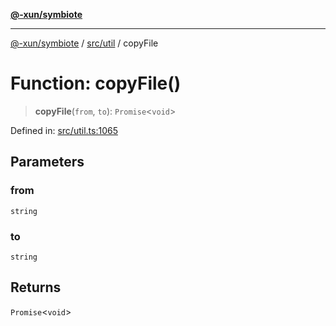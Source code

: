 [**@-xun/symbiote**](../../../README.md)

***

[@-xun/symbiote](../../../README.md) / [src/util](../README.md) / copyFile

# Function: copyFile()

> **copyFile**(`from`, `to`): `Promise`\<`void`\>

Defined in: [src/util.ts:1065](https://github.com/Xunnamius/symbiote/blob/cdafea2baa38b239d5977b443b3a3091b1a1c2e6/src/util.ts#L1065)

## Parameters

### from

`string`

### to

`string`

## Returns

`Promise`\<`void`\>
